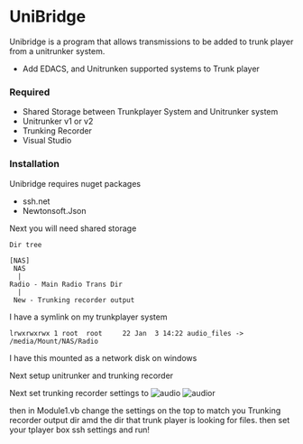 # UniBridge


Unibridge is a program that allows transmissions to be added to trunk player from a unitrunker system.

  - Add EDACS, and Unitrunken supported systems to Trunk player
  

### Required

  - Shared Storage between Trunkplayer System and Unitrunker system
  - Unitrunker v1 or v2
  - Trunking Recorder
  - Visual Studio



### Installation

Unibridge requires nuget packages
- ssh.net 
- Newtonsoft.Json

Next you will need shared storage 
```
Dir tree

[NAS]
 NAS
  |
Radio - Main Radio Trans Dir
  |
 New - Trunking recorder output 
 ```

I have a symlink on my trunkplayer system

``` lrwxrwxrwx 1 root  root     22 Jan  3 14:22 audio_files -> /media/Mount/NAS/Radio ```

I have this mounted as a network disk on windows

Next setup unitrunker and trunking recorder

Next set trunking recorder settings to
![audio](https://maxwelldps.com/trrec.PNG)
![audior](https://maxwelldps.com/trrecaudio.PNG)

then in Module1.vb change the settings on the top to match you Trunking recorder output dir amd the dir that trunk player is looking for files. then set your tplayer box ssh settings and run!


